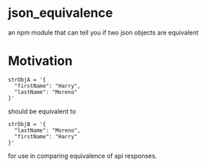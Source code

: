 # json_equivalence
an npm module that can tell you if two json objects are equivalent

# Motivation
```
strObjA = '{
  "firstName": "Harry",
  "lastName": "Moreno"
}'
```

should be equivalent to

```
strObjB = '{
  "lastName": "Moreno",
  "firstName": "Harry"
}'
```

for use in comparing equivalence of api responses.
